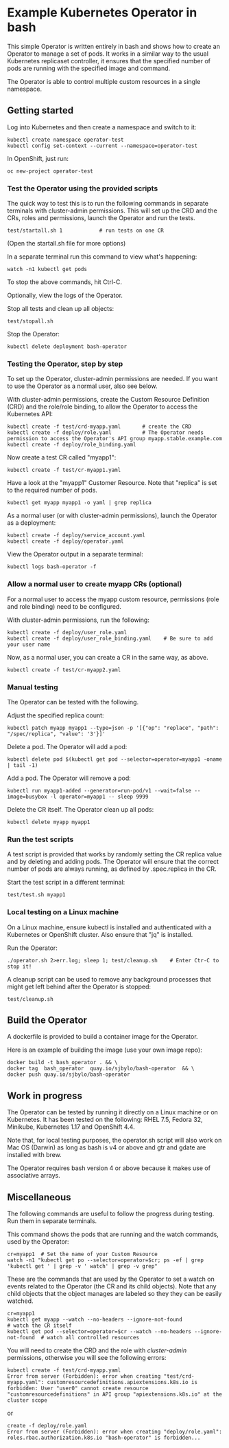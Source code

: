 # Example Kubernetes Operator in bash

This simple Operator is written entirely in bash and shows how to create an Operator to manage a set of pods.  It works in a similar way to the usual Kubernetes replicaset controller, it ensures that the specified number of pods are running with the specified image and command.

The Operator is able to control multiple custom resources in a single namespace.

## Getting started

Log into Kubernetes and then create a namespace and switch to it:

```
kubectl create namespace operator-test
kubectl config set-context --current --namespace=operator-test
```

In OpenShift, just run:

```
oc new-project operator-test
```

### Test the Operator using the provided scripts

The quick way to test this is to run the following commands in separate terminals with cluster-admin permissions. This will set up the CRD and the CRs, roles and permissions, launch the Operator and run the tests. 

```
test/startall.sh 1            # run tests on one CR 
```
(Open the startall.sh file for more options) 

In a separate terminal run this command to view what's happening:

```
watch -n1 kubectl get pods
```

To stop the above commands, hit Ctrl-C. 

Optionally, view the logs of the Operator.


Stop all tests and clean up all objects:

```
test/stopall.sh
```

Stop the Operator:

```
kubectl delete deployment bash-operator
```


### Testing the Operator, step by step

To set up the Operator, cluster-admin permissions are needed.  If you want to use the Operator as a normal user, also see below. 

With cluster-admin permissions, create the Custom Resource Definition (CRD) and the role/role binding, to allow the Operator to access the Kubernetes API:

```
kubectl create -f test/crd-myapp.yaml       # create the CRD
kubectl create -f deploy/role.yaml          # The Operator needs permission to access the Operator's API group myapp.stable.example.com
kubectl create -f deploy/role_binding.yaml  
```

Now create a test CR called "myapp1":

```
kubectl create -f test/cr-myapp1.yaml	 
```

Have a look at the "myapp1" Customer Resource.  Note that "replica" is set to the required number of pods.

```
kubectl get myapp myapp1 -o yaml | grep replica
```


As a normal user (or with cluster-admin permissions), launch the Operator as a deployment:

```
kubectl create -f deploy/service_account.yaml
kubectl create -f deploy/operator.yaml
```

View the Operator output in a separate terminal:

```
kubectl logs bash-operator -f
```

### Allow a normal user to create myapp CRs (optional)

For a normal user to access the myapp custom resource, permissions (role and role binding) need to be configured.

With cluster-admin permissions, run the following:

```
kubectl create -f deploy/user_role.yaml
kubectl create -f deploy/user_role_binding.yaml    # Be sure to add your user name
```

Now, as a normal user, you can create a CR in the same way, as above.

```
kubectl create -f test/cr-myapp2.yaml	 
```

### Manual testing

The Operator can be tested with the following.

Adjust the specified replica count:

```
kubectl patch myapp myapp1 --type=json -p '[{"op": "replace", "path": "/spec/replica", "value": '3'}]'
```

Delete a pod.  The Operator will add a pod:

```
kubectl delete pod $(kubectl get pod --selector=operator=myapp1 -oname | tail -1)
```

Add a pod.  The Operator will remove a pod:

```
kubectl run myapp1-added --generator=run-pod/v1 --wait=false --image=busybox -l operator=myapp1 -- sleep 9999
```

Delete the CR itself.  The Operator clean up all pods:

```
kubectl delete myapp myapp1
```


### Run the test scripts

A test script is provided that works by randomly setting the CR replica value and by deleting and adding pods.  The Operator will ensure that the correct number of pods are always running, as defined by .spec.replica in the CR.

Start the test script in a different terminal:

```
test/test.sh myapp1
```


### Local testing on a Linux machine

On a Linux machine, ensure kubectl is installed and authenticated with a Kubernetes or OpenShift cluster.  Also ensure that "jq" is installed.

Run the Operator:

```
./operator.sh 2>err.log; sleep 1; test/cleanup.sh    # Enter Ctr-C to stop it!
```

A cleanup script can be used to remove any background processes that might get left behind after the Operator is stopped:

```
test/cleanup.sh
```


## Build the Operator

A dockerfile is provided to build a container image for the Operator. 

Here is an example of building the image (use your own image repo):

```
docker build -t bash_operator . && \
docker tag  bash_operator  quay.io/sjbylo/bash-operator  && \
docker push quay.io/sjbylo/bash-operator 
```


## Work in progress

The Operator can be tested by running it directly on a Linux machine or on Kubernetes.  It has been tested on the following: RHEL 7.5, Fedora 32, Minikube, Kubernetes 1.17 and OpenShift 4.4.

Note that, for local testing purposes, the operator.sh script will also work on Mac OS (Darwin) as long as bash is v4 or above and gtr and gdate are installed with brew. 

The Operator requires bash version 4 or above because it makes use of associative arrays.

## Miscellaneous

The following commands are useful to follow the progress during testing.  Run them in separate terminals. 

This command shows the pods that are running and the watch commands, used by the Operator:

```
cr=myapp1  # Set the name of your Custom Resource
watch -n1 "kubectl get po --selector=operator=$cr; ps -ef | grep 'kubectl get ' | grep -v ' watch' | grep -v grep"
```

These are the commands that are used by the Operator to set a watch on events related to the Operator (the CR and its child objects). Note that any child objects that the object manages are labeled so they they can be easily watched.

```
cr=myapp1
kubectl get myapp --watch --no-headers --ignore-not-found                        # watch the CR itself
kubectl get pod --selector=operator=$cr --watch --no-headers --ignore-not-found  # watch all controlled resources 
```

You will need to create the CRD and the role with _cluster-admin_ permissions, otherwise you will see the following errors:

```
kubectl create -f test/crd-myapp.yaml
Error from server (Forbidden): error when creating "test/crd-myapp.yaml": customresourcedefinitions.apiextensions.k8s.io is forbidden: User "user0" cannot create resource "customresourcedefinitions" in API group "apiextensions.k8s.io" at the cluster scope
```
 
or

```
create -f deploy/role.yaml
Error from server (Forbidden): error when creating "deploy/role.yaml": roles.rbac.authorization.k8s.io "bash-operator" is forbidden...
```

